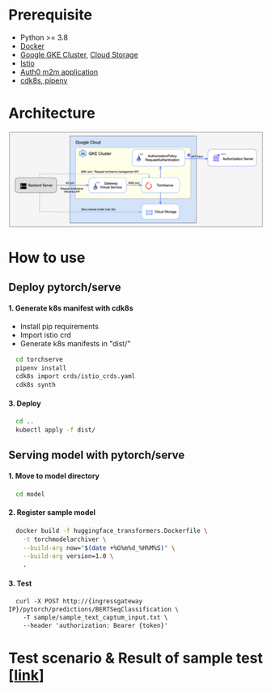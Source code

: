 # Prerequisite
- Python >= 3.8
- [Docker](https://docs.docker.com/get-docker/)
- [Google GKE Cluster](https://github.com/pytorch/serve/blob/master/kubernetes/README.md#-Torchserve-on-Kubernetes), [Cloud Storage](https://cloud.google.com/storage)
- [Istio](https://istio.io/latest/docs/setup/getting-started/)
- [Auth0 m2m application](https://auth0.com/)
- [cdk8s, pipenv](https://cdk8s.io/docs/latest/getting-started/)

# Architecture
![here](./image/architecture.png)

# How to use
## Deploy pytorch/serve 
#### 1. Generate k8s manifest with cdk8s
  - Install pip requirements
  - Import istio crd
  - Generate k8s manifests in "dist/"
  ```bash
    cd torchserve
    pipenv install 
    cdk8s import crds/istio_crds.yaml
    cdk8s synth
  ```

#### 3. Deploy
  ```bash
    cd ..
    kubectl apply -f dist/
  ```

## Serving model with pytorch/serve 
#### 1. Move to model directory
  ```bash
    cd model
  ```

#### 2. Register sample model
  ```bash
    docker build -f huggingface_transformers.Dockerfile \
      -t torchmodelarchiver \
      --build-arg now="$(date +%G%m%d_%H%M%S)" \
      --build-arg version=1.0 \
      .
  ```

#### 3. Test
  ```
    curl -X POST http://{ingressgateway IP}/pytorch/predictions/BERTSeqClassification \
      -T sample/sample_text_captum_input.txt \
      --header 'authorization: Bearer {token}'
  ``` 

# Test scenario & Result of sample test [[link](https://www.notion.so/chloenoh/torchserve-app-cee738e75961435088fb0947d91aec80)]
